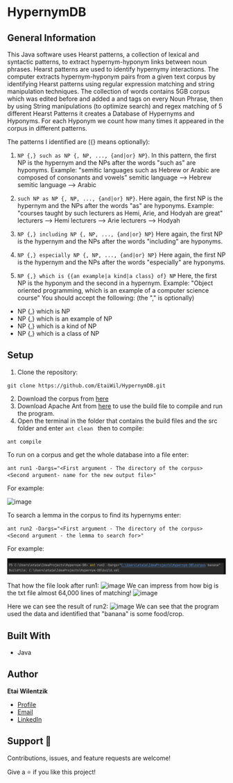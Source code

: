 # HypernymDB





## General Information
This Java software uses Hearst patterns, a collection of lexical and syntactic patterns, to extract hypernym-hyponym links between noun phrases. Hearst patterns are used to identify hypernymy interactions. The computer extracts hypernym-hyponym pairs from a given text corpus by identifying Hearst patterns using regular expression matching and string manipulation techniques.
The collection of words contains  5GB corpus which was edited before and added a <np> and </np> tags on every Noun Phrase,
then by using String manipulations (to optimize search) and regex matching of 5 different Hearst Patterns it creates a Database of Hypernyms and Hyponyms.
For each Hyponym we count how many times it appeared in the corpus in different patterns.

The patterns I identified are ({} means optionally):

1. `NP {,} such as NP {, NP, ..., {and|or} NP}`.
   In this pattern, the first NP is the hypernym and the NPs after the words "such as" are hyponyms.
   Example: "semitic languages such as Hebrew or Arabic are composed of consonants and vowels"
   semitic language ⟶ Hebrew
   semitic language ⟶ Arabic

2. `such NP as NP {, NP, ..., {and|or} NP}`.
   Here again, the first NP is the hypernym and the NPs after the words "as" are hyponyms.
   Example: "courses taught by such lecturers as Hemi, Arie, and Hodyah are great"
   lecturers ⟶ Hemi
   lecturers ⟶ Arie
   lecturers ⟶ Hodyah

3. `NP {,} including NP {, NP, ..., {and|or} NP}`
   Here again, the first NP is the hypernym and the NPs after the words "including" are hyponyms.

4. `NP {,} especially NP {, NP, ..., {and|or} NP}`
   Here again, the first NP is the hypernym and the NPs after the words "especially" are hyponyms.

5. `NP {,} which is {{an example|a kind|a class} of} NP`
   Here, the first NP is the hyponym and the second in a hypernym. Example: "Object oriented programming, which is an example of a computer science course" You should accept the following: (the "," is optionally)

- NP {,} which is NP
- NP {,} which is an example of NP
- NP {,} which is a kind of NP
- NP {,} which is a class of NP


## Setup
1. Clone the repository:

```
git clone https://github.com/EtaiWil/HypernymDB.git
```
2. Download the corpus from [here](https://drive.google.com/file/d/1knTy0gYblqEZaSFWsHxk2NgOM59mwolP/view?usp=sharing)
3. Download Apache Ant from [here](https://ant.apache.org/bindownload.cgi) to use the build file to compile and run the program.
4. Open the terminal in the folder that contains the build files and the src folder and enter `ant clean ` then 
 to compile:

```
ant compile 
```

To run on a corpus and get the whole database into a file enter:

```
ant run1 -Dargs="<First argument - The directory of the corpus> <Second argument- name for the new output file>"  
```
For example:

![image](https://github.com/EtaiWil/HypernymDB/assets/117933094/b217be72-dfc7-4fc4-b3d2-4b14179f8db5)

To search a lemma in the corpus to find its hypernyms enter:

``` 
ant run2 -Dargs="<First argument - The directory of the corpus> <Second argument - the lemma to search for>" 
```
For example:

![img.png](img.png)

That how the file look after run1:
![image](https://github.com/EtaiWil/HypernymDB/assets/117933094/1bb574f2-6d84-4f89-869d-3036034941a1)
We can impress from how  big is the txt file almost 64,000 lines of matching!
![image](https://github.com/EtaiWil/HypernymDB/assets/117933094/11a89623-4e9d-4727-ba4c-b12a4fac5423)

Here we can see the result of run2:
![image](https://github.com/EtaiWil/HypernymDB/assets/117933094/6451c6e7-cd31-475a-aece-54c56441a431)
We can see that the  program used the data and identified that "banana" is some food/crop.
## Built With

- Java


## Author 

**Etai Wilentzik**

- [Profile](https://github.com/EtaiWil )
- [Email](mailto:etaiwil2000@gmail.com?subject=Hi "Hi!")
- [LinkedIn](https://www.linkedin.com/in/etai-wilentzik-b5a106212/ "Welcome")

## Support 🤝 

Contributions, issues, and feature requests are welcome!

Give a ⭐️ if you like this project!
